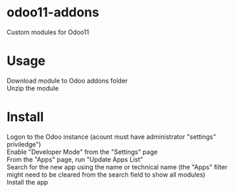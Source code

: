# odoo11-addons
Custom modules for Odoo11

# Usage
Download module to Odoo addons folder<br>
Unzip the module

# Install
Logon to the Odoo instance (acount must have administrator "settings" priviledge")<br>
Enable "Developer Mode" from the "Settings" page<br>
From the "Apps" page, run "Update Apps List"<br>
Search for the new app using the name or technical name (the "Apps" filter might need to be cleared from the search field to show all modules)<br>
Install the app
